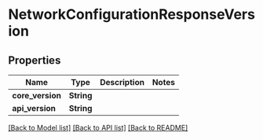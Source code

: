 # NetworkConfigurationResponseVersion

## Properties

Name | Type | Description | Notes
------------ | ------------- | ------------- | -------------
**core_version** | **String** |  | 
**api_version** | **String** |  | 

[[Back to Model list]](../README.md#documentation-for-models) [[Back to API list]](../README.md#documentation-for-api-endpoints) [[Back to README]](../README.md)


